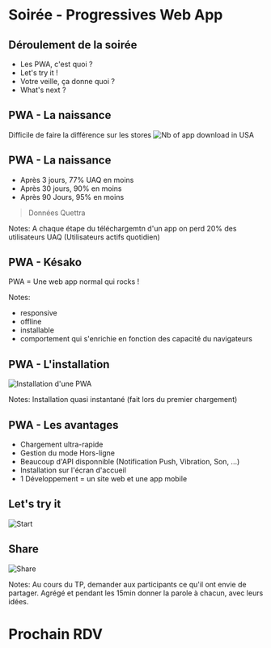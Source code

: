 <!-- .slide: data-background="#ff9900" -->
# Soirée - Progressives Web App



<!-- .slide: data-background="#0af" -->
## Déroulement de la soirée

- Les PWA, c'est quoi ?
- Let's try it !
- Votre veille, ça donne quoi ?
- What's next ?



<!-- .slide: data-background="#00ffc4" -->
## PWA - La naissance

Difficile de faire la différence sur les stores
![Nb of app download in USA](2016-10-27-Progressive_Web_App/us-smartphone-users-number-of-app-downloads-per-month-of-smartphone-users-new_chartbuilder-1.png)


<!-- .slide: data-background="#00ffc4" -->
## PWA - La naissance

- Après 3 jours, 77% UAQ en moins
- Après 30 jours, 90% en moins
- Après 90 Jours, 95% en moins

> Données Quettra

Notes:
A chaque étape du téléchargemtn d'un app on perd 20% des utilisateurs
UAQ (Utilisateurs actifs quotidien)


<!-- .slide: data-background="#00ffc4" -->
## PWA - Késako

PWA = Une web app normal qui rocks !

Notes:
- responsive
- offline
- installable
- comportement qui s'enrichie en fonction des capacité du navigateurs


<!-- .slide: data-background="#00ffc4" -->
## PWA - L'installation

![Installation d'une PWA](2016-10-27-Progressive_Web_App/add-to-home-screen.gif)

Notes:
Installation quasi instantané (fait lors du premier chargement)


<!-- .slide: data-background="#00ffc4" -->
## PWA - Les avantages

- Chargement ultra-rapide
- Gestion du mode Hors-ligne
- Beaucoup d'API disponnible (Notification Push, Vibration, Son, ...)
- Installation sur l'écran d'accueil
- 1 Développement = un site web et une app mobile



<!-- .slide: data-background="#00a6ff" -->
## Let's try it

![Start](2016-10-27-Progressive_Web_App/start.gif)



<!-- .slide: data-background="#00a6ff" -->
## Share

![Share](2016-10-27-Progressive_Web_App/share.gif)

Notes: Au cours du TP, demander aux participants ce qu'il ont envie de partager. Agrégé et pendant les 15min donner la parole à chacun, avec leurs idées.



<!-- .slide: data-background="#00a6ff" -->
# Prochain RDV
